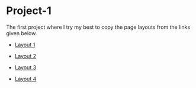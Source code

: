 # Project-1

The first project where I try my best to copy the page layouts from the links given below.

- [Layout 1](https://imgur.com/sFaHtJi) 

- [Layout 2](https://imgur.com/p5wTaY3) 

- [Layout 3](https://imgur.com/tfw5nNR) 

- [Layout 4](https://zyro.com/preview/mina?returnPath=%2Ftemplates#desktop) 
